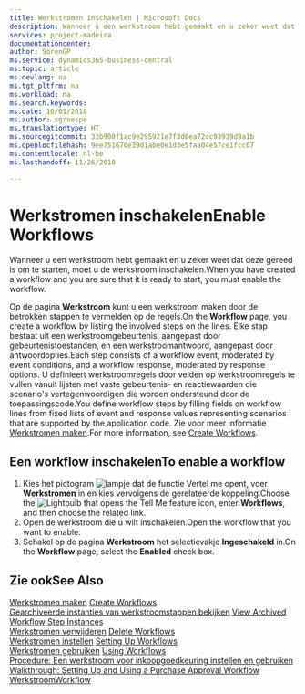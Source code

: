 ```yaml
---
title: Werkstromen inschakelen | Microsoft Docs
description: Wanneer u een werkstroom hebt gemaakt en u zeker weet dat deze gereed is om te starten, moet u de werkstroom inschakelen.
services: project-madeira
documentationcenter: 
author: SorenGP
ms.service: dynamics365-business-central
ms.topic: article
ms.devlang: na
ms.tgt_pltfrm: na
ms.workload: na
ms.search.keywords: 
ms.date: 10/01/2018
ms.author: sgroespe
ms.translationtype: HT
ms.sourcegitcommit: 33b900f1ac9e295921e7f3d6ea72cc93939d8a1b
ms.openlocfilehash: 9ee751670e39d1abe0e1d3e5faa04e57ce1fcc07
ms.contentlocale: nl-be
ms.lasthandoff: 11/26/2018

---
```

# <a name="enable-workflows"></a><span data-ttu-id="12c6e-103">Werkstromen inschakelen</span><span class="sxs-lookup"><span data-stu-id="12c6e-103">Enable Workflows</span></span>
<span data-ttu-id="12c6e-104">Wanneer u een werkstroom hebt gemaakt en u zeker weet dat deze gereed is om te starten, moet u de werkstroom inschakelen.</span><span class="sxs-lookup"><span data-stu-id="12c6e-104">When you have created a workflow and you are sure that it is ready to start, you must enable the workflow.</span></span>  

 <span data-ttu-id="12c6e-105">Op de pagina **Werkstroom** kunt u een werkstroom maken door de betrokken stappen te vermelden op de regels.</span><span class="sxs-lookup"><span data-stu-id="12c6e-105">On the **Workflow** page, you create a workflow by listing the involved steps on the lines.</span></span> <span data-ttu-id="12c6e-106">Elke stap bestaat uit een werkstroomgebeurtenis, aangepast door gebeurtenistoestanden, en een werkstroomantwoord, aangepast door antwoordopties.</span><span class="sxs-lookup"><span data-stu-id="12c6e-106">Each step consists of a workflow event, moderated by event conditions, and a workflow response, moderated by response options.</span></span> <span data-ttu-id="12c6e-107">U definieert werkstroomregels door velden op werkstroomregels te vullen vanuit lijsten met vaste gebeurtenis- en reactiewaarden die scenario's vertegenwoordigen die worden ondersteund door de toepassingscode.</span><span class="sxs-lookup"><span data-stu-id="12c6e-107">You define workflow steps by filling fields on workflow lines from fixed lists of event and response values representing scenarios that are supported by the application code.</span></span> <span data-ttu-id="12c6e-108">Zie voor meer informatie [Werkstromen maken](across-how-to-create-workflows.md).</span><span class="sxs-lookup"><span data-stu-id="12c6e-108">For more information, see [Create Workflows](across-how-to-create-workflows.md).</span></span>  

## <a name="to-enable-a-workflow"></a><span data-ttu-id="12c6e-109">Een workflow inschakelen</span><span class="sxs-lookup"><span data-stu-id="12c6e-109">To enable a workflow</span></span>  
1.  <span data-ttu-id="12c6e-110">Kies het pictogram ![lampje dat de functie Vertel me opent](media/ui-search/search_small.png "Vertel me wat u wilt doen"), voer **Werkstromen** in en kies vervolgens de gerelateerde koppeling.</span><span class="sxs-lookup"><span data-stu-id="12c6e-110">Choose the ![Lightbulb that opens the Tell Me feature](media/ui-search/search_small.png "Tell me what you want to do") icon, enter **Workflows**, and then choose the related link.</span></span>  
2.  <span data-ttu-id="12c6e-111">Open de werkstroom die u wilt inschakelen.</span><span class="sxs-lookup"><span data-stu-id="12c6e-111">Open the workflow that you want to enable.</span></span>  
3.  <span data-ttu-id="12c6e-112">Schakel op de pagina **Werkstroom** het selectievakje **Ingeschakeld** in.</span><span class="sxs-lookup"><span data-stu-id="12c6e-112">On the **Workflow** page, select the **Enabled** check box.</span></span>  

## <a name="see-also"></a><span data-ttu-id="12c6e-113">Zie ook</span><span class="sxs-lookup"><span data-stu-id="12c6e-113">See Also</span></span>  
 <span data-ttu-id="12c6e-114">[Werkstromen maken](across-how-to-create-workflows.md) </span><span class="sxs-lookup"><span data-stu-id="12c6e-114">[Create Workflows](across-how-to-create-workflows.md) </span></span>  
 <span data-ttu-id="12c6e-115">[Gearchiveerde instanties van werkstroomstappen bekijken](across-how-to-view-archived-workflow-step-instances.md) </span><span class="sxs-lookup"><span data-stu-id="12c6e-115">[View Archived Workflow Step Instances](across-how-to-view-archived-workflow-step-instances.md) </span></span>  
 <span data-ttu-id="12c6e-116">[Werkstromen verwijderen](across-how-to-delete-workflows.md) </span><span class="sxs-lookup"><span data-stu-id="12c6e-116">[Delete Workflows](across-how-to-delete-workflows.md) </span></span>  
 <span data-ttu-id="12c6e-117">[Werkstromen instellen](across-set-up-workflows.md) </span><span class="sxs-lookup"><span data-stu-id="12c6e-117">[Setting Up Workflows](across-set-up-workflows.md) </span></span>  
 <span data-ttu-id="12c6e-118">[Werkstromen gebruiken](across-use-workflows.md) </span><span class="sxs-lookup"><span data-stu-id="12c6e-118">[Using Workflows](across-use-workflows.md) </span></span>  
 <span data-ttu-id="12c6e-119">[Procedure: Een werkstroom voor inkoopgoedkeuring instellen en gebruiken](walkthrough-setting-up-and-using-a-purchase-approval-workflow.md) </span><span class="sxs-lookup"><span data-stu-id="12c6e-119">[Walkthrough: Setting Up and Using a Purchase Approval Workflow](walkthrough-setting-up-and-using-a-purchase-approval-workflow.md) </span></span>  
 [<span data-ttu-id="12c6e-120">Werkstroom</span><span class="sxs-lookup"><span data-stu-id="12c6e-120">Workflow</span></span>](across-workflow.md)   

